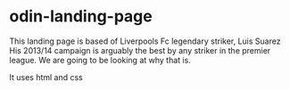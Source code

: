 # odin-landing-page
This landing page is based of Liverpools Fc legendary striker, Luis Suarez
His 2013/14 campaign is arguably the best by any striker in the premier league.
We are going to be looking at why that is. 

It uses html and css
